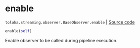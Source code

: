 # enable
`toloka.streaming.observer.BaseObserver.enable` | [Source code](https://github.com/Toloka/toloka-kit/blob/v1.1.1/src/streaming/observer.py#L51)

```python
enable(self)
```

Enable observer to be called during pipeline execution.

